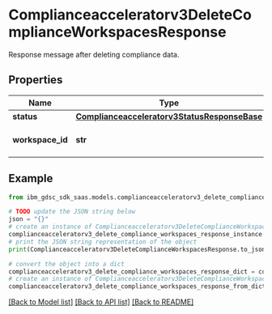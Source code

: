 # Complianceacceleratorv3DeleteComplianceWorkspacesResponse

Response message after deleting compliance data.

## Properties

Name | Type | Description | Notes
------------ | ------------- | ------------- | -------------
**status** | [**Complianceacceleratorv3StatusResponseBase**](Complianceacceleratorv3StatusResponseBase.md) |  | [optional] 
**workspace_id** | **str** | The id of the workspace. | [optional] 

## Example

```python
from ibm_gdsc_sdk_saas.models.complianceacceleratorv3_delete_compliance_workspaces_response import Complianceacceleratorv3DeleteComplianceWorkspacesResponse

# TODO update the JSON string below
json = "{}"
# create an instance of Complianceacceleratorv3DeleteComplianceWorkspacesResponse from a JSON string
complianceacceleratorv3_delete_compliance_workspaces_response_instance = Complianceacceleratorv3DeleteComplianceWorkspacesResponse.from_json(json)
# print the JSON string representation of the object
print(Complianceacceleratorv3DeleteComplianceWorkspacesResponse.to_json())

# convert the object into a dict
complianceacceleratorv3_delete_compliance_workspaces_response_dict = complianceacceleratorv3_delete_compliance_workspaces_response_instance.to_dict()
# create an instance of Complianceacceleratorv3DeleteComplianceWorkspacesResponse from a dict
complianceacceleratorv3_delete_compliance_workspaces_response_from_dict = Complianceacceleratorv3DeleteComplianceWorkspacesResponse.from_dict(complianceacceleratorv3_delete_compliance_workspaces_response_dict)
```
[[Back to Model list]](../README.md#documentation-for-models) [[Back to API list]](../README.md#documentation-for-api-endpoints) [[Back to README]](../README.md)


